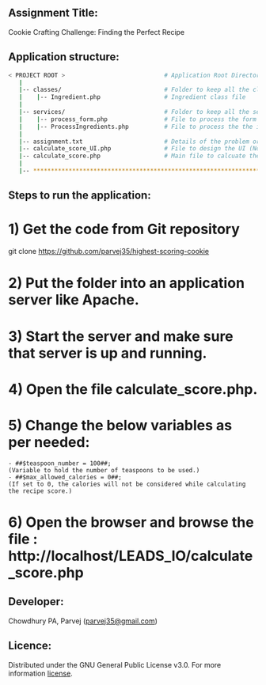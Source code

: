 ## Assignment Title:
Cookie Crafting Challenge: Finding the Perfect Recipe

## Application structure:

```bash
< PROJECT ROOT >                            # Application Root Directory
   |
   |-- classes/                             # Folder to keep all the class files
   |    |-- Ingredient.php                  # Ingredient class file
   |
   |-- services/                            # Folder to keep all the service files
   |    |-- process_form.php                # File to process the form data send by UI (Not complete)
   |    |-- ProcessIngredients.php          # File to process the the ingredient data to calculate recipe score. 
   |
   |-- assignment.txt                       # Details of the problem or the assignment.
   |-- calculate_score_UI.php               # File to design the UI (Not complete)
   |-- calculate_score.php                  # Main file to calcuate the recipe score. (Completed)
   |
   |-- ************************************************************************
```

## Steps to run the application:

# 1) Get the code from Git repository
git clone https://github.com/parvej35/highest-scoring-cookie

# 2) Put the folder into an application server like Apache.

# 3) Start the server and make sure that server is up and running.

# 4) Open the file __calculate_score.php__.

# 5) Change the below variables as per needed: 
    - ##$teaspoon_number = 100##; 
    (Variable to hold the number of teaspoons to be used.)
    - ##$max_allowed_calories = 0##; 
    (If set to 0, the calories will not be considered while calculating the recipe score.)

# 6) Open the browser and browse the file : http://localhost/LEADS_IO/calculate_score.php

## Developer:
Chowdhury PA, Parvej (parvej35@gmail.com)<br>

## Licence:

Distributed under the GNU General Public License v3.0. 
For more information <a href='https://www.gnu.org/licenses/gpl-3.0.en.html#license-text' target='_blank'> license</a>.